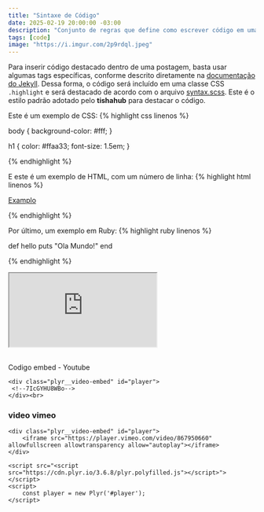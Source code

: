 ```yaml
---
title: "Sintaxe de Código"
date: 2025-02-19 20:00:00 -03:00
description: "Conjunto de regras que define como escrever código em uma linguagem de programação"
tags: [code]
image: "https://i.imgur.com/2p9rdql.jpeg"
---
```

Para inserir código destacado dentro de uma postagem, basta usar algumas tags específicas, conforme descrito diretamente na [documentação do Jekyll](http://jekyllrb.com/docs/templates/#code-snippet-highlighting). Dessa forma, o código será incluído em uma classe CSS ``.highlight`` e será destacado de acordo com o arquivo [syntax.scss](https://github.com/mojombo/tpw/blob/master/css/syntax.css). Este é o estilo padrão adotado pelo **tishahub** para destacar o código.


Este é um exemplo de CSS:
{% highlight css linenos %}

body {
  background-color: #fff;
  }

h1 {
  color: #ffaa33;
  font-size: 1.5em;
  }

{% endhighlight %}

E este é um exemplo de HTML, com um número de linha:
{% highlight html linenos %}

<html>
  <a href="examplo.com">Examplo</a>
</html>

{% endhighlight %}

Por último, um exemplo em Ruby:
{% highlight ruby linenos %}

def hello
  puts "Ola Mundo!"
end

{% endhighlight %}

<div class="plyr__video-embed" id="player">
 <iframe src="https://www.youtube.com/embed/7IcGYHU8WBo?origin=https://tisha.geanramos.com.br" allowfullscreen allowtransparency allow="autoplay"></iframe>
</div><br>

Codigo embed - Youtube

    <div class="plyr__video-embed" id="player">
     <!--7IcGYHU8WBo-->
    </div><br>

### video vimeo
    <div class="plyr__video-embed" id="player">
        <iframe src="https://player.vimeo.com/video/867950660" allowfullscreen allowtransparency allow="autoplay"></iframe>
    </div>

    <script src="<script src="https://cdn.plyr.io/3.6.8/plyr.polyfilled.js"></script>"></script>
    <script>
        const player = new Plyr('#player');
    </script>
